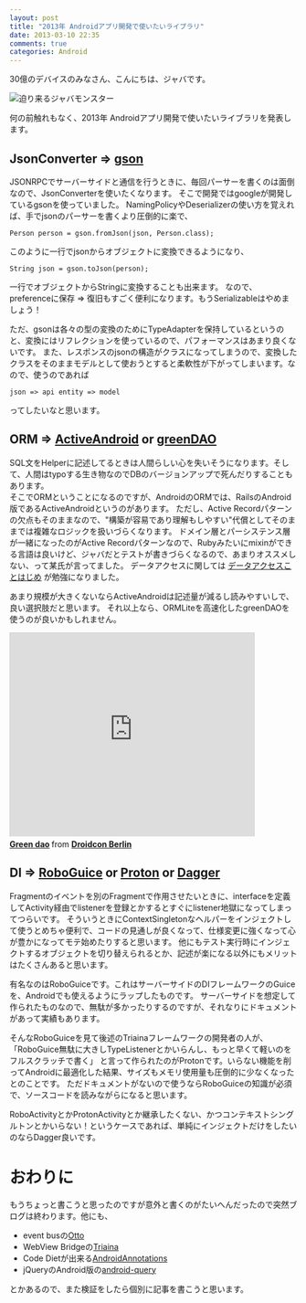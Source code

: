 ```yaml
---
layout: post
title: "2013年 Androidアプリ開発で使いたいライブラリ"
date: 2013-03-10 22:35
comments: true
categories: Android
---
```


30億のデバイスのみなさん、こんにちは、ジャバです。

![迫り来るジャバモンスター](http://dl.dropbox.com/u/54255753/blog/201303/javamonster.gif)

何の前触れもなく、2013年 Androidアプリ開発で使いたいライブラリを発表します。

## JsonConverter => [gson](https://code.google.com/p/google-gson/)

JSONRPCでサーバーサイドと通信を行うときに、毎回パーサーを書くのは面倒なので、JsonConverterを使いたくなります。
そこで開発ではgoogleが開発しているgsonを使っていました。
NamingPolicyやDeserializerの使い方を覚えれば、手でjsonのパーサーを書くより圧倒的に楽で、

    Person person = gson.fromJson(json, Person.class);

このように一行でjsonからオブジェクトに変換できるようになり、

    String json = gson.toJson(person);

一行でオブジェクトからStringに変換することも出来ます。
なので、preferenceに保存 => 復旧もすごく便利になります。もうSerializableはやめましょう！

ただ、gsonは各々の型の変換のためにTypeAdapterを保持しているというのと、変換にはリフレクションを使っているので、パフォーマンスはあまり良くないです。
また、レスポンスのjsonの構造がクラスになってしまうので、変換したクラスをそのままモデルとして使おうとすると柔軟性が下がってしまいます。なので、使うのであれば

    json => api entity => model

ってしたいなと思います。

## ORM => [ActiveAndroid](https://www.activeandroid.com/) or [greenDAO](http://greendao-orm.com/)

SQL文をHelperに記述してるときは人間らしい心を失いそうになります。そして、人間はtypoする生き物なのでDBのバージョンアップで死んだりすることもあります。  
そこでORMということになるのですが、AndroidのORMでは、RailsのAndroid版であるActiveAndroidというのがあります。
ただし、Active Recordパターンの欠点もそのままなので、"構築が容易であり理解もしやすい"代償としてそのままでは複雑なロジックを扱いづらくなります。
ドメイン層とパーシステンス層が一緒になったのがActive Recordパターンなので、Rubyみたいにmixinができる言語は良いけど、ジャバだとテストが書きづらくなるので、あまりオススメしない、って某氏が言ってました。
データアクセスに関しては [データアクセスことはじめ](http://www.oracle.com/technetwork/jp/articles/index-087873-ja.html) が勉強になりました。

あまり規模が大きくないならActiveAndroidは記述量が減るし読みやすいしで、良い選択肢だと思います。
それ以上なら、ORMLiteを高速化したgreenDAOを使うのが良いかもしれません。
<iframe src="http://www.slideshare.net/slideshow/embed_code/12321475" width="427" height="356" frameborder="0" marginwidth="0" marginheight="0" scrolling="no" style="border:1px solid #CCC;border-width:1px 1px 0;margin-bottom:5px" allowfullscreen webkitallowfullscreen mozallowfullscreen> </iframe> <div style="margin-bottom:5px"> <strong> <a href="http://www.slideshare.net/droidcon/green-dao" title="Green dao" target="_blank">Green dao</a> </strong> from <strong><a href="http://www.slideshare.net/droidcon" target="_blank">Droidcon Berlin</a></strong> </div>

## DI => [RoboGuice](https://github.com/roboguice/roboguice) or [Proton](https://github.com/hnakagawa/proton) or [Dagger](http://square.github.com/dagger/)

Fragmentのイベントを別のFragmentで作用させたいときに、interfaceを定義してActivity経由でlistenerを登録とかするとすぐにlistener地獄になってしまってつらいです。
そういうときにContextSingletonなヘルパーをインジェクトして使うとめちゃ便利で、コードの見通しが良くなって、仕様変更に強くなって心が豊かになってモテ始めたりすると思います。
他にもテスト実行時にインジェクトするオブジェクトを切り替えられるとか、記述が楽になる以外にもメリットはたくさんあると思います。  

有名なのはRoboGuiceです。これはサーバーサイドのDIフレームワークのGuiceを、Androidでも使えるようにラップしたものです。
サーバーサイドを想定して作られたものなので、無駄が多かったりするのですが、それなりにドキュメントがあって実績もあります。

そんなRoboGuiceを見て後述のTriainaフレームワークの開発者の人が、
「RoboGuice無駄に大きしTypeListenerとかいらんし、もっと早くて軽いのをフルスクラッチで書く」
と言って作られたのがProtonです。いらない機能を削ってAndroidに最適化した結果、サイズもメモリ使用量も圧倒的に少なくなったとのことです。
ただドキュメントがないので使うならRoboGuiceの知識が必須で、ソースコードを読みながらになると思います。

RoboActivityとかProtonActivityとか継承したくない、かつコンテキストシングルトンとかいらない！というケースであれば、単純にインジェクトだけをしたいのならDagger良いです。

# おわりに

もうちょっと書こうと思ったのですが意外と書くのがたいへんだったので突然ブログは終わります。他にも、  

- event busの[Otto](http://square.github.com/otto/)
- WebView Bridgeの[Triaina](https://github.com/mixi-inc/triaina)
- Code Dietが出来る[AndroidAnnotations](http://androidannotations.org/)
- jQueryのAndroid版の[android-query](https://code.google.com/p/android-query/)

とかあるので、また検証をしたら個別に記事を書こうと思います。
